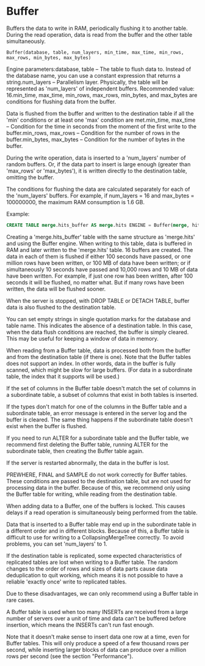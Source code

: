 # Buffer

Buffers the data to write in RAM, periodically flushing it to another table. During the read operation, data is read from the buffer and the other table simultaneously.

```text
Buffer(database, table, num_layers, min_time, max_time, min_rows, max_rows, min_bytes, max_bytes)
```

Engine parameters:database, table – The table to flush data to. Instead of the database name, you can use a constant expression that returns a string.num_layers – Parallelism layer. Physically, the table will be represented as 'num_layers' of independent buffers. Recommended value: 16.min_time, max_time, min_rows, max_rows, min_bytes, and max_bytes are conditions for flushing data from the buffer.

Data is flushed from the buffer and written to the destination table if all the 'min' conditions or at least one 'max' condition are met.min_time, max_time – Condition for the time in seconds from the moment of the first write to the buffer.min_rows, max_rows – Condition for the number of rows in the buffer.min_bytes, max_bytes – Condition for the number of bytes in the buffer.

During the write operation, data is inserted to a 'num_layers' number of random buffers. Or, if the data part to insert is large enough (greater than 'max_rows' or 'max_bytes'), it is written directly to the destination table, omitting the buffer.

The conditions for flushing the data are calculated separately for each of the 'num_layers' buffers. For example, if num_layers = 16 and max_bytes = 100000000, the maximum RAM consumption is 1.6 GB.

Example:

```sql
CREATE TABLE merge.hits_buffer AS merge.hits ENGINE = Buffer(merge, hits, 16, 10, 100, 10000, 1000000, 10000000, 100000000)
```

Creating a 'merge.hits_buffer' table with the same structure as 'merge.hits' and using the Buffer engine. When writing to this table, data is buffered in RAM and later written to the 'merge.hits' table. 16 buffers are created. The data in each of them is flushed if either 100 seconds have passed, or one million rows have been written, or 100 MB of data have been written; or if simultaneously 10 seconds have passed and 10,000 rows and 10 MB of data have been written. For example, if just one row has been written, after 100 seconds it will be flushed, no matter what. But if many rows have been written, the data will be flushed sooner.

When the server is stopped, with DROP TABLE or DETACH TABLE, buffer data is also flushed to the destination table.

You can set empty strings in single quotation marks for the database and table name. This indicates the absence of a destination table. In this case, when the data flush conditions are reached, the buffer is simply cleared. This may be useful for keeping a window of data in memory.

When reading from a Buffer table, data is processed both from the buffer and from the destination table (if there is one). Note that the Buffer tables does not support an index. In other words, data in the buffer is fully scanned, which might be slow for large buffers. (For data in a subordinate table, the index that it supports will be used.)

If the set of columns in the Buffer table doesn't match the set of columns in a subordinate table, a subset of columns that exist in both tables is inserted.

If the types don't match for one of the columns in the Buffer table and a subordinate table, an error message is entered in the server log and the buffer is cleared. The same thing happens if the subordinate table doesn't exist when the buffer is flushed.

If you need to run ALTER for a subordinate table and the Buffer table, we recommend first deleting the Buffer table, running ALTER for the subordinate table, then creating the Buffer table again.

If the server is restarted abnormally, the data in the buffer is lost.

PREWHERE, FINAL and SAMPLE do not work correctly for Buffer tables. These conditions are passed to the destination table, but are not used for processing data in the buffer. Because of this, we recommend only using the Buffer table for writing, while reading from the destination table.

When adding data to a Buffer, one of the buffers is locked. This causes delays if a read operation is simultaneously being performed from the table.

Data that is inserted to a Buffer table may end up in the subordinate table in a different order and in different blocks. Because of this, a Buffer table is difficult to use for writing to a CollapsingMergeTree correctly. To avoid problems, you can set 'num_layers' to 1.

If the destination table is replicated, some expected characteristics of replicated tables are lost when writing to a Buffer table. The random changes to the order of rows and sizes of data parts cause data deduplication to quit working, which means it is not possible to have a reliable 'exactly once' write to replicated tables.

Due to these disadvantages, we can only recommend using a Buffer table in rare cases.

A Buffer table is used when too many INSERTs are received from a large number of servers over a unit of time and data can't be buffered before insertion, which means the INSERTs can't run fast enough.

Note that it doesn't make sense to insert data one row at a time, even for Buffer tables. This will only produce a speed of a few thousand rows per second, while inserting larger blocks of data can produce over a million rows per second (see the section "Performance").